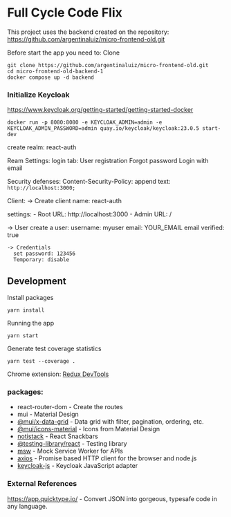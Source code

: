 # Full Cycle Code Flix

This project uses the backend created on the repository: https://github.com/argentinaluiz/micro-frontend-old.git


Before start the app you need to:
Clone
```
git clone https://github.com/argentinaluiz/micro-frontend-old.git
cd micro-frontend-old-backend-1
docker compose up -d backend
```

### Initialize Keycloak
https://www.keycloak.org/getting-started/getting-started-docker
```
docker run -p 8080:8080 -e KEYCLOAK_ADMIN=admin -e KEYCLOAK_ADMIN_PASSWORD=admin quay.io/keycloak/keycloak:23.0.5 start-dev
```
create realm: react-auth

Ream Settings:
  login tab:
     User registration
     Forgot password
     Login with email

Security defenses:
Content-Security-Policy: append text: `http://localhost:3000;`


Client:
-> Create client
  name: react-auth

  settings:
    - Root URL: http://localhost:3000
    - Admin URL: /


-> User create a user:
    username: myuser
    email: YOUR_EMAIL
    email verified: true

    -> Credentials
      set password: 123456
      Temporary: disable


## Development

Install packages
```
yarn install
``` 

Running the app

```
yarn start
```

Generate test coverage statistics
```
yarn test --coverage .
```

Chrome extension:
[Redux DevTools](https://chromewebstore.google.com/detail/redux-devtools/lmhkpmbekcpmknklioeibfkpmmfibljd?pli=1)


### packages:

- react-router-dom - Create the routes
- mui - Material Design
- [@mui/x-data-grid](https://mui.com/x/react-data-grid/getting-started/) - Data grid with filter, pagination, ordering, etc.
- [@mui/icons-material](https://mui.com/material-ui/icons/) - Icons from Material Design
- [notistack](https://notistack.com/) - React Snackbars
- [@testing-library/react](https://testing-library.com/) - Testing library
- [msw](https://mswjs.io/) - Mock Service Worker for APIs
- [axios](https://axios-http.com/docs/intro) - Promise based HTTP client for the browser and node.js
- [keycloak-js](https://www.npmjs.com/package/keycloak-js) - Keycloak JavaScript adapter


### External References
https://app.quicktype.io/ - Convert JSON into gorgeous, typesafe code in any language.

